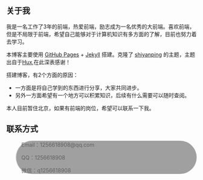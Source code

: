 <style type="text/css">
    .background {
      background: #a0a0a0;
      border-radius: 50px;
    }
</style>

<h2><strong>关于我</strong></h2>

<p>我是一名工作了3年的前端，热爱前端，励志成为一名优秀的大前端。喜欢前端，但是不局限于前端，希望自己能够对于计算机知识有多方面的了解，目前也努力着去学习。</p>

<p>本博客主要使用 <a href="https://pages.github.com/">GitHub Pages</a> + <a href="https://www.jekyll.com.cn/">Jekyll</a> 搭建。克隆了 <a href="https://www.shiyanping.top/">shiyanping</a> 的主题，主题出自于<a href="http://huangxuan.me/">Hux</a>,在此深表感谢！</p>

<p>搭建博客，有2个方面的原因：</p>

<ul>
  <li>一方面是将自己学到的东西进行分享，大家共同进步。</li>
  <li>另外一方面希望有一个地方可以积累知识，后续有什么需要可以随时查阅。</li>
</ul>

<p></p>

<p>本人目前暂住北京，如果有前端的岗位，希望可以联系一下我。</p>

<h2><strong>联系方式</strong></h2>

<blockquote class="background">
  <p>Email：1256618908@qq.com</p>

  <p>QQ：1256618908</p>

  <p>微信：q1256618908</p>
</blockquote>

